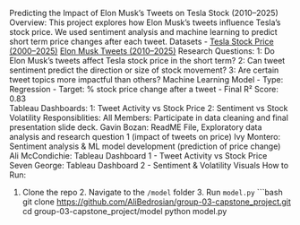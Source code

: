 Predicting the Impact of Elon Musk’s Tweets on Tesla Stock (2010–2025)
Overview: This project explores how Elon Musk’s tweets influence Tesla’s stock price. We used sentiment analysis and machine learning to predict short term price changes after each tweet.
Datasets - [Tesla Stock Price (2000–2025)](https://www.kaggle.com/datasets/taimoor888/tesla-stock-price-data-2000-2025) 
[Elon Musk Tweets (2010–2025)](https://www.kaggle.com/datasets/dadalyndell/elon-musk-tweets-2010-to-2025-march) 
Research Questions:
1: Do Elon Musk’s tweets affect Tesla stock price in the short term? 
2: Can tweet sentiment predict the direction or size of stock movement? 
3: Are certain tweet topics more impactful than others? 
Machine Learning Model - Type: Regression - Target: % stock price change after a tweet - Final R² Score: 0.83  
Tableau Dashboards:
1: Tweet Activity vs Stock Price 
2: Sentiment vs Stock Volatility
Responsiblities: 
All Members: Participate in data cleaning and final presentation slide deck.
Gavin Bozan: ReadME File, Exploratory data analysis and research question 1 (impact of tweets on price)
Ivy Montero: Sentiment analysis & ML model development (prediction of price change)
Ali McCondichie: Tableau Dashboard 1 - Tweet Activity vs Stock Price
Seven George: Tableau Dashboard 2 - Sentiment & Volatility Visuals
How to Run:
1. Clone the repo 2. Navigate to the `/model` folder 3. Run `model.py` ```bash git clone https://github.com/AliBedrosian/group-03-capstone_project.git cd group-03-capstone_project/model python model.py
